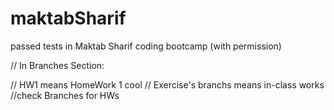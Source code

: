 # maktabSharif
passed tests in Maktab Sharif coding bootcamp (with permission)


// In Branches Section:

// HW1 means HomeWork 1     cool
// Exercise's branchs means in-class works
//check Branches for HWs
